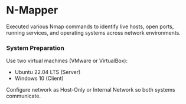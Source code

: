 # N-Mapper
 Executed various Nmap commands to identify live hosts, open ports, running services, and
 operating systems across network environments.

<h3>System Preparation</h3>
Use two virtual machines (VMware or VirtualBox):
<ul>
   <li>Ubuntu 22.04 LTS (Server)</li>
<li>Windows 10 (Client)</li>
</ul>

Configure network as Host-Only or Internal Network so both systems communicate.